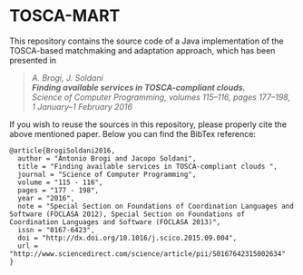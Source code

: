 # TOSCA-MART
This repository contains the source code of a Java implementation of the TOSCA-based matchmaking and adaptation approach, which has been presented in 
> _A. Brogi, J. Soldani <br>
> **Finding available services in TOSCA-compliant clouds.** <br>
> Science of Computer Programming, volumes 115–116, pages 177–198, 1 January–1 February 2016_ 

If you wish to reuse the sources in this repository, please properly cite the above mentioned paper. Below you can find the BibTex reference:
```
@article{BrogiSoldani2016,
  author = "Antonio Brogi and Jacopo Soldani",
  title = "Finding available services in TOSCA-compliant clouds ",
  journal = "Science of Computer Programming",
  volume = "115 - 116",
  pages = "177 - 198",
  year = "2016",
  note = "Special Section on Foundations of Coordination Languages and Software (FOCLASA 2012), Special Section on Foundations of Coordination Languages and Software (FOCLASA 2013)",
  issn = "0167-6423",
  doi = "http://dx.doi.org/10.1016/j.scico.2015.09.004",
  url = "http://www.sciencedirect.com/science/article/pii/S0167642315002634"
}
```
